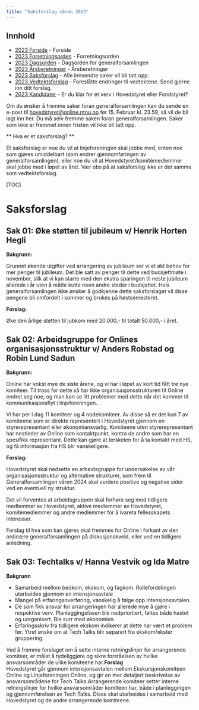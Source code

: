 ```yaml
---
title: "Saksforslag våren 2023"
---
```


## Innhold  
* [2023 Forside](/wiki/online/generalforsamlingen/genfors2023v)   - Forside
* [2023 Forretningsorden](/wiki/online/generalforsamlingen/genfors2023v/forretningsorden) - Forretningsorden
* [2023 Dagsorden](/wiki/online/generalforsamlingen/genfors2023v/dagsorden) - Dagsorden for generalforsamlingen
* [2023 Årsberetninger](/wiki/online/generalforsamlingen/genfors2023v/aarsberetninger) - Årsberetninger
* [2023 Saksforslag](/wiki/online/generalforsamlingen/genfors2023v/saksforslag) - Alle innsendte saker vil bli tatt opp.
* [2023 Vedtektsforslag](/wiki/online/generalforsamlingen/genfors2023v/vedtekstforslag) - Foreslåtte endringer til vedtektene. Send gjerne inn ditt forslag.
* [2023 Kandidater](/wiki/online/generalforsamlingen/genfors2023v/valg) - Er du klar for et verv i Hovedstyret eller Fondstyret? 



Om du ønsker å fremme saker foran generalforsamlingen kan du sende en e-post til hovedstyret@online.ntnu.no før 15. Februar kl. 23.59, så vil de bli lagt inn her. Du må selv fremme saken foran generalforsamlingen. Saker som ikke er fremmet innen fristen vil ikke bli tatt opp. 

** Hva er et saksforslag? **

Et saksforslag er noe du vil at linjeforeningen skal jobbe med, enten noe som gjøres umiddelbart (som endrer gjennomføringen av generalforsamlingen), eller noe du vil at Hovedstyret/komitémedlemmer skal jobbe med i løpet av året. Vær obs på at saksforslag ikke er det samme som vedtektsforslag.

[TOC]

# Saksforslag 

## Sak 01: Øke støtten til jubileum v/ Henrik Horten Hegli

**Bakgrunn:**  

Grunnet økende utgifter ved arrangering av jubileum ser vi et økt behov for mer penger til jubileum. Det ble satt av penger til dette ved budsjettmøte i november, slik at vi kan starte med den ekstra sparingen til neste jubileum allerede i år uten å måtte kutte noen andre steder i budsjettet. Hvis generalforsamlingen ikke ønsker å godkjenne dette saksforslaget vil disse pengene bli omfordelt i sommer og brukes på høstsemesteret. 

**Forslag:**  

Øke den årlige støtten til jubkom med 20.000,- til totalt 50.000,- i året.

## Sak 02: Arbeidsgruppe for Onlines organisasjonsstruktur v/ Anders Robstad og Robin Lund Sadun

**Bakgrunn:**

Online har vokst mye de siste årene, og vi har i løpet av kort tid fått tre nye komiteer. Til tross for dette så har ikke organisasjonsstrukturen til Online endret seg noe, og man kan se litt problemer med dette når det kommer til kommunikasjonsflyt i linjeforeningen. 

Vi har per i dag 11 komiteer og 4 nodekomiteer. Av disse så er det kun 7 av komiteene som er direkte representert i Hovedstyret gjennom en styrerepresentant eller økonomiansvarlig. Komiteene uten styrerepresentant har nestleder av Online som kontaktpunkt, kontra de andre som har en spesifikk representant. Dette kan gjøre at terskelen for å ta kontakt med HS, og få informasjon fra HS blir vanskeligere. 

**Forslag:**

Hovedstyret skal nedsette en arbeidsgruppe for undersøkelse av vår organisasjonsstruktur og alternative strukturer, som frem til Generalforsamlingen våren 2024  skal vurdere positive og negative sider ved en eventuell ny struktur. 

Det vil forventes at arbeidsgruppen skal  forhøre seg med tidligere medlemmer av Hovedstyret, aktive medlemmer av Hovedstyret, komitémedlemmer og andre medlemmer for å ivareta fellesskapets interesser. 

Forslag til hva som kan gjøres skal fremmes for Online i forkant av den ordinære generalforsamlingen på diskusjonskveld, eller ved en tidligere anledning. 


## Sak 03: Techtalks v/ Hanna Vestvik og Ida Matre


**Bakgrunn**

-   Samarbeid mellom bedkom, ekskom, og fagkom. Rollefordelingen utarbeides gjennom en intensjonsavtale
-   Mangel på erfaringsoverføring, vanskelig å følge opp intensjonsavtalen.
-   De som fikk ansvar for arrangeringen har allerede mye å gjøre i respektive verv. Planleggingsfasen ble nedprioritert, føltes både hastet og uorganisert. Ble surr med økonomien.
-   Erfaringsskriv fra tidligere ekskom indikerer at dette har vært et problem før. Ytret ønske om at Tech Talks blir separert fra ekskom/ekster gruppering.

Ved å fremme forslaget om å sette interne retningslinjer for arrangerende komiteer, er målet å tydeliggjøre og sikre forståelsen av hvilke ansvarsområder de ulike komiteene har.**Forslag**  
Hovedstyret går gjennom intensjonsavtalen mellom Ekskursjonskomiteen Online og Linjeforeningen Online, og gir en mer detaljert beskrivelse av ansvarsområdene for Tech Talks.Arrangerende komiteer setter interne retningslinjer for hvilke ansvarsområder komiteen har, både i planleggingen og gjennomførelsen av Tech Talks. Disse skal utarbeides i samarbeid med Hovedstyret og de andre arrangerende komiteene.